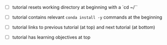 - [ ] tutorial resets working directory at beginning with a `cd ~/``
- [ ] tutorial contains relevant `conda install -y` commands at the beginning
- [ ] tutorial links to previous tutorial (at top) and next tutorial (at bottom)
- [ ] tutorial has learning objectives at top


